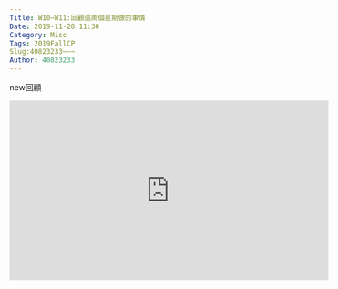 ```yaml
---
Title: W10~W11:回顧這兩個星期做的事情
Date: 2019-11-28 11:30
Category: Misc
Tags: 2019FallCP
Slug:40823233~~~
Author: 40823233
---
```

new回顧

<iframe width="560" height="315" src="https://www.youtube.com/embed/mlq9C_CZtZQ" frameborder="0" allow="accelerometer; autoplay; encrypted-media; gyroscope; picture-in-picture" allowfullscreen></iframe>